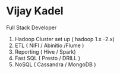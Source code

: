 # Vijay Kadel

Full Stack Developer 

1. Hadoop Cluster set up ( hadoop 1.x -2.x)
2. ETL ( NIFI / Abinitio /Flume )
3. Reporting ( Hive / Spark)
4. Fast SQL ( Presto / DRILL )
5. NoSQL ( Cassandra / MongoDB )
